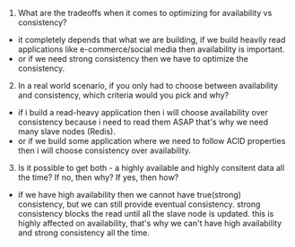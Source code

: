 1. What are the tradeoffs when it comes to optimizing for availability vs consistency?
  - it completely depends that what we are building, if we build heavily read applications like e-commerce/social media then availability is important.
  - or if we need strong consistency then we have to optimize the consistency.


2. In a real world scenario, if you only had to choose between availability and consistency, which criteria would you pick and why?
  - if i build a read-heavy application then i will choose availability over consistency because i need to read them ASAP that's why we need many slave nodes (Redis).
  - or if we build some application where we need to follow ACID properties then i will choose consistency over availability.

3. Is it possible to get both - a highly available and highly consitent data all the time? If no, then why? If yes, then how?
  -  if we have high availability then we cannot have true(strong) consistency, but we can still provide eventual consistency. strong consistency blocks the read until all the slave node is updated. this is highly affected on availability, that's why we can't have high availability and strong consistency all the time.
